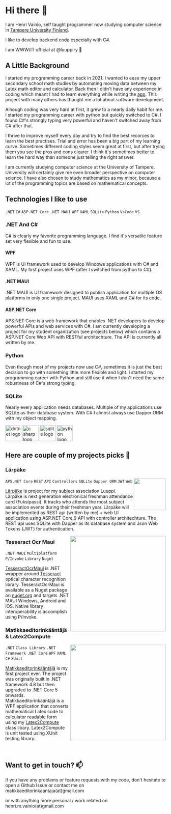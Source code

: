 # Hi there 👋

I am Henri Vainio, self taught programmer now studying computer science in [Tampere University Finland](https://www.tuni.fi/en). 

I like to develop backend code especially with C#. 

I am WWW/IT official at @luuppiry 👀

## A Little Background

I started my programming career back in 2021. I wanted to ease my upper secondary school math studies by automating moving data between my Latex math editor and calculator. Back then I didn't have any experience in coding which meant I had to learn everything while writing the [app](https://github.com/henrivain/Matikkaeditorinkaantaja). This project with many others has thaught me a lot about software development. 

Alhough coding was very hard at first, it grew to a nearly daily habit for me. I started my programming career with python but quickly switched to C#. I found C#'s strongly typing very powerful and haven't switched away from C# after that. 

I thrive to improve myself every day and try to find the best recorces to learn the best practises. Trial and error has been a big part of my learning curve. Sometimes different coding styles seem great at first, but after trying them you see the pros and cons clearer. I think it's sometimes better to learn the hard way than someone just telling the right answer. 

I am currently studying computer science at the University of Tampere. University will certainly give me even broader perspective on computer science. I have also chosen to study mathematics as my minor, because a lot of the programming topics are based on mathematical concepts. 

## Technologies I like to use
`.NET` `C#` `ASP.NET Core` `.NET MAUI` `WPF` `XAML` `SQLite` `Python` `VsCode` `VS`

### .NET And C#

C# is clearly my favorite programming language. I find it's versatile feature set very flexible and fun to use.

#### WPF

WPF is UI framework used to develop Windows applications with C# and XAML. My first project uses WPF (after I switched from python to C#).   

#### .NET MAUI

.NET MAUI is UI framework designed to publish application for multiple OS platforms in only one single project. MAUI uses XAML and C# for its code.  

#### ASP.NET Core

APS.NET Core is a web framework that enables .NET developers to develop powerful APIs and web services with C#. I am currently developing a project for my student organization (see projects below) which contains a ASP.NET Core Web API with RESTful architechture. The API is currently all written by me. 

### Python

Even though most of my projects now use C#, sometimes it is just the best decision to go with something little more flexible and light. I started my programming career with Python and still use it when I don't need the same robustness of C#'s strong typing.  

### SQLite 

Nearly every application needs databases. Multiple of my applications use SQLite as their database system. With C# I almost always use Dapper ORM with my object mapping.  

<img src="https://github.com/user-attachments/assets/a5a7ac14-571e-4e10-9f9f-8f7fc8b2fd66" height="50" alt="dotnet logo">

<img src="https://github.com/user-attachments/assets/e20ade74-437f-49c9-aa22-6472866b1986" height="50" alt="c sharp logo" />

<img src="https://github.com/user-attachments/assets/bad9c304-39bb-4b0f-92f5-bd309b377303" height="50" alt="sqlite logo">

<img src="https://github.com/user-attachments/assets/3eadd7e8-3447-4ec4-b8d7-75fbccc6529e" height="50" alt="python logo">

<br/>

## Here are couple of my projects picks 🔭

### Lärpäke

<img src="https://luuppi.fi/icon2.png?fe2c72f8b364e17f" width="100" align="right"  >

`APS.NET Core` `REST` `API` `Controllers` `SQLite` `Dapper ORM` `JWT` `Web`

[Lärpäke](https://github.com/henrivain/Larpake) is project for my subject association Luuppi. Lärpäke is next generation electronical freshman attendance card (Fuksipassi). It tracks who attends the most subject association events during their freshman year. Lärpäke will be implemented as REST api (written by me) + web UI application using ASP.NET Core 9 API with controller architechture. The REST api uses SQLite with Dapper as its database system and Json Web Tokens (JWT) for authentication.

<img src="https://github.com/user-attachments/assets/126f9ad1-73c5-40ca-bf9a-9f1dd9266008" align="right" width="300" >

### Tesseract Ocr Maui

`.NET MAUI` `Multiplatform` `P/Invoke` `Library` `Nuget`

[TesseractOcrMaui](https://github.com/henrivain/TesseractOcrMaui) is .NET wrapper around [Tesseract](https://github.com/tesseract-ocr/tesseract) optical character recognition library. TesseractOcrMaui is available as a Nuget package on [nuget.org](https://www.nuget.org/packages/TesseractOcrMaui/) and targets .NET MAUI Windows, Android and iOS. Native library interoperability is accomplish using P/Invoke.

### Matikkaeditorinkääntäjä & Latex2Compute

<img src="https://github.com/user-attachments/assets/2e31ca91-b278-4c84-b6aa-09e62106906d" width="300" align="right"> 

`.NET` `Class Library` `.NET Framework` `.NET Core` `WPF` `XAML` `C#` `XUnit`

[Matikkaeditorinkääntäjä](https://github.com/henrivain/Matikkaeditorinkaantaja) is my first project ever. The project was originally built in .NET framework 4.8 but then upgraded to .NET Core 5 onwards. Matikkaeditorinkääntäjä is a WPF application that converts mathematical Latex code to calculator readable form using my [Latex2Compute](https://github.com/henrivain/Latex2Compute) class libary. Latex2Compute is unit tested using XUnit testing library. 

<br/>

## Want to get in touch? 📫

If you have any problems or feature requests with my code, don't hesitate to open a Github Issue or contact me on  
matikkaeditorinkaantaja(at)gmail.com

or with anything more personal / work related on  
henri.m.vainio(at)gmail.com
